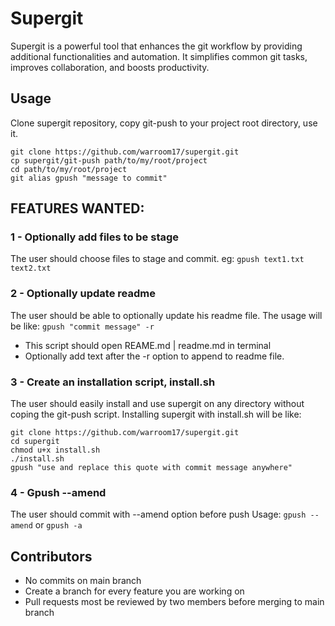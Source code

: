 # Supergit

Supergit is a powerful tool that enhances the git workflow by providing additional functionalities and automation. It simplifies common git tasks, improves collaboration, and boosts productivity.

## Usage

Clone supergit repository, copy git-push to your project root directory, use it.
```
git clone https://github.com/warroom17/supergit.git
cp supergit/git-push path/to/my/root/project
cd path/to/my/root/project
git alias gpush "message to commit"
```

## FEATURES WANTED:

### 1 - Optionally add files to be stage
The user should choose files to stage and commit. eg: ```gpush text1.txt text2.txt```

### 2 - Optionally update readme
The user should be able to optionally update his readme file.
The usage will be like: ```gpush "commit message" -r```
- This script should open REAME.md | readme.md in terminal
- Optionally add text after the -r option to append to readme file. 

### 3 - Create an installation script, install.sh
The user should easily install and use supergit on any directory without coping the git-push script.
Installing supergit with install.sh will be like:

```
git clone https://github.com/warroom17/supergit.git
cd supergit
chmod u+x install.sh
./install.sh
gpush "use and replace this quote with commit message anywhere"
```

### 4 - Gpush --amend
The user should commit with --amend option before push
Usage: ```gpush --amend``` or ```gpush -a```


## Contributors
- No commits on main branch
- Create a branch for every feature you are working on
- Pull requests most be reviewed by two members before merging to main branch
